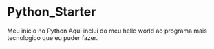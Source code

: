 # Python_Starter
 Meu inicio no Python 
Aqui inclui do meu hello world ao programa mais tecnologico que eu puder fazer.